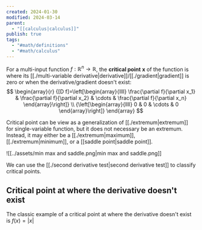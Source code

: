 ```yaml
---
created: 2024-01-30
modified: 2024-03-14
parent:
  - "[[calculus|calculus]]"
publish: true
tags:
  - "#math/definitions"
  - "#math/calculus"
---
```

For a multi-input function $f: \mathbb{R}^n \rightarrow \mathbb{R}$, the **critical point** $\mathbf{x}$ of the function is where its [[./multi-variable derivative|derivative]]/[[./gradient|gradient]] is zero or when the derivative/gradient doesn't exist:
$$
\begin{array}{r}
{[D f]=\left[\begin{array}{llll}
\frac{\partial f}{\partial x_1} & \frac{\partial f}{\partial x_2} & \cdots & \frac{\partial f}{\partial x_n}
\end{array}\right]} \\
{\left[\begin{array}{llll}
0 & 0 & \cdots & 0
\end{array}\right]}
\end{array}
$$

Critical point can be view as a generalization of [[./extremum|extremum]] for single-variable function, but it does not necessary be an extremum. Instead, it may either be a [[./extremum|maximum]], [[./extremum|minimum]], or a [[saddle point|saddle point]].

![[../assets/min max and saddle.png|min max and saddle.png]]

We can use the [[./second derivative test|second derivative test]] to classify critical points.

## Critical point at where the derivative doesn't exist
The classic example of a critical point at where the derivative doesn't exist is $f(x) = |x|$